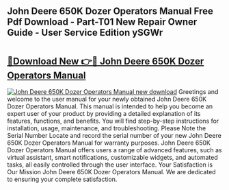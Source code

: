 ## John Deere 650K Dozer Operators Manual Free Pdf Download - Part-T01 New Repair Owner Guide - User Service Edition ySGWr

# <h2><a href="http://bc90324.oget.top/?id=John+Deere+650K+Dozer+Operators+Manual">🔗Download New 👉🔴 John Deere 650K Dozer Operators Manual</a></h2>

[![John Deere 650K Dozer Operators Manual new download](https://i.imgur.com/5g1atiW.png)](http://bc90324.oget.top/?id=John+Deere+650K+Dozer+Operators+Manual)
Greetings and welcome to the user manual for your newly obtained John Deere 650K Dozer Operators Manual. This manual is intended to help you become an expert user of your product by providing a detailed explanation of its features, functions, and benefits. You will find step-by-step instructions for installation, usage, maintenance, and troubleshooting. Please Note the Serial Number Locate and record the serial number of your new John Deere 650K Dozer Operators Manual for warranty purposes. John Deere 650K Dozer Operators Manual offers users a range of advanced features, such as virtual assistant, smart notifications, customizable widgets, and automated tasks, all easily controlled through the user interface. Your Satisfaction is Our Mission John Deere 650K Dozer Operators Manual. We are dedicated to ensuring your complete satisfaction.
